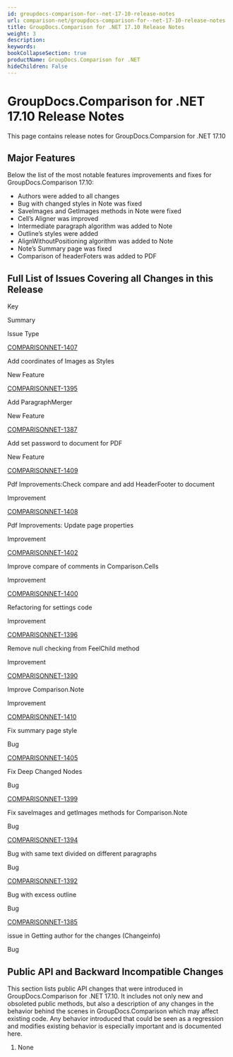 ```yaml
---
id: groupdocs-comparison-for--net-17-10-release-notes
url: comparison-net/groupdocs-comparison-for--net-17-10-release-notes
title: GroupDocs.Comparison for .NET 17.10 Release Notes
weight: 3
description: 
keywords: 
bookCollapseSection: true
productName: GroupDocs.Comparison for .NET
hideChildren: False
---
```


# GroupDocs.Comparison for .NET 17.10 Release Notes


This page contains release notes for GroupDocs.Comparsion for .NET 17.10

## Major Features

Below the list of the most notable features improvements and fixes for GroupDocs.Comparison 17.10:

*   Authors were added to all changes
*   Bug with changed styles in Note was fixed
*   SaveImages and GetImages methods in Note were fixed
*   Cell’s Aligner was improved
*   Intermediate paragraph algorithm was added to Note
*   Outline’s styles were added
*   AlignWithoutPositioning algorithm was added to Note
*   Note’s Summary page was fixed
*   Comparison of headerFoters was added to PDF

## Full List of Issues Covering all Changes in this Release

Key

Summary

Issue Type

[COMPARISONNET-1407](http://lisbon.dynabic.com/jira/browse/COMPARISONNET-1407)

Add coordinates of Images as Styles

New Feature

[COMPARISONNET-1395](http://lisbon.dynabic.com/jira/browse/COMPARISONNET-1395)

Add ParagraphMerger

New Feature

[COMPARISONNET-1387](http://lisbon.dynabic.com/jira/browse/COMPARISONNET-1387)

Add set password to document for PDF

New Feature

[COMPARISONNET-1409](http://lisbon.dynabic.com/jira/browse/COMPARISONNET-1409)

Pdf Improvements:Check compare and add HeaderFooter to document

Improvement

[COMPARISONNET-1408](http://lisbon.dynabic.com/jira/browse/COMPARISONNET-1408)

Pdf Improvements: Update page properties

Improvement

[COMPARISONNET-1402](http://lisbon.dynabic.com/jira/browse/COMPARISONNET-1402)

Improve compare of comments in Comparison.Cells

Improvement

[COMPARISONNET-1400](http://lisbon.dynabic.com/jira/browse/COMPARISONNET-1400)

Refactoring for settings code

Improvement

[COMPARISONNET-1396](http://lisbon.dynabic.com/jira/browse/COMPARISONNET-1396)

Remove null checking from FeelChild method

Improvement

[COMPARISONNET-1390](http://lisbon.dynabic.com/jira/browse/COMPARISONNET-1390)

Improve Comparison.Note

Improvement

[COMPARISONNET-1410](http://lisbon.dynabic.com/jira/browse/COMPARISONNET-1410)

Fix summary page style

Bug

[COMPARISONNET-1405](http://lisbon.dynabic.com/jira/browse/COMPARISONNET-1405)

Fix Deep Changed Nodes

Bug

[COMPARISONNET-1399](http://lisbon.dynabic.com/jira/browse/COMPARISONNET-1399)

Fix saveImages and getImages methods for Comparison.Note

Bug

[COMPARISONNET-1394](http://lisbon.dynabic.com/jira/browse/COMPARISONNET-1394)

Bug with same text divided on different paragraphs

Bug

[COMPARISONNET-1392](http://lisbon.dynabic.com/jira/browse/COMPARISONNET-1392)

Bug with excess outline

Bug

[COMPARISONNET-1385](http://lisbon.dynabic.com/jira/browse/COMPARISONNET-1385)

issue in Getting author for the changes (Changeinfo)

Bug

## Public API and Backward Incompatible Changes

This section lists public API changes that were introduced in GroupDocs.Comparison for .NET 17.10. It includes not only new and obsoleted public methods, but also a description of any changes in the behavior behind the scenes in GroupDocs.Comparison which may affect existing code. Any behavior introduced that could be seen as a regression and modifies existing behavior is especially important and is documented here.

  

1.  None
    

